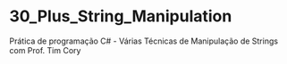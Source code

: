 # 30_Plus_String_Manipulation
Prática de programação C# - Várias Técnicas de Manipulação de Strings com Prof. Tim Cory
